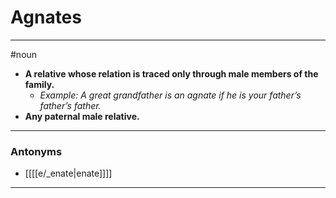 # Agnates
---
#noun
- **A relative whose relation is traced only through male members of the family.**
	- _Example: A great grandfather is an agnate if he is your father’s father’s father._
- **Any paternal male relative.**
---
### Antonyms
- [[[[e/_enate|enate]]]]
---
